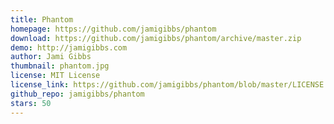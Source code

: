 ```yaml
---
title: Phantom
homepage: https://github.com/jamigibbs/phantom
download: https://github.com/jamigibbs/phantom/archive/master.zip
demo: http://jamigibbs.com
author: Jami Gibbs
thumbnail: phantom.jpg
license: MIT License
license_link: https://github.com/jamigibbs/phantom/blob/master/LICENSE
github_repo: jamigibbs/phantom
stars: 50
---
```

